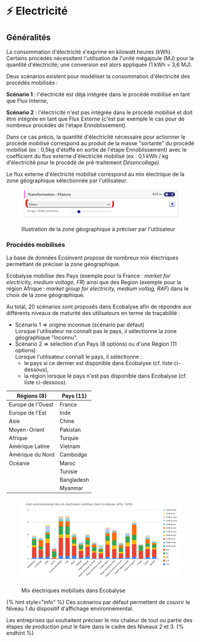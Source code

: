 # ⚡ Electricité

## Généralités

La consommation d'électricité s'exprime en kilowatt.heures (kWh).\
Certains procédés nécessitent l'utilisation de l'unité mégajoule (MJ) pour la quantité d'électricité; une conversion est alors appliquée (1 kWh = 3,6 MJ).&#x20;

Deux scénarios existent pour modéliser la consommation d'électricité des procédés mobilisés :&#x20;

**Scénario 1** :  l'électricité est déjà intégrée dans le procédé mobilisé en tant que Flux Interne,

**Scénario 2** : l'électricité n'est pas intégrée dans le procédé mobilisé et doit être intégrée en tant que Flux Externe (c'est par exemple le cas pour de nombreux procédés de l'étape Ennoblissement).

Dans ce cas précis, la quantité d'électricité nécessaire pour actionner le procédé mobilisé correspond au produit de la masse "sortante" du procédé mobilisé (ex : 0,5kg d'étoffe en sortie de l'étape Ennoblissement) avec le coefficient du flux externe d'électricité mobilisé (ex : 0,1 kWh / kg d'électricité pour le procédé de pré-traitement _Désencollage)_.&#x20;

Le flux externe d'électricité mobilisé correspond au mix électrique de la zone géographique sélectionnée par l'utilisateur.  &#x20;

<figure><img src="../../.gitbook/assets/image (93).png" alt=""><figcaption><p>Illustration de la zone géographique à préciser par l'utilisateur</p></figcaption></figure>

### Procédés mobilisés

La base de données Ecoinvent propose de nombreux mix électriques permettant de préciser la zone géographique.

Ecobalyse mobilise des Pays (exemple pour la France : _market for electricity, medium voltage, FR_) ainsi que des Region (exemple pour la région Afrique : _market group for electricity, medium voltag, RAF_) dans le choix de la zone géographique.

Au total, 20 scénarios sont proposés dans Ecobalyse afin de répondre aux différents niveaux de maturité des utilisateurs en terme de traçabilité :&#x20;

* Scénario 1 => origine inconnue (scénario par défaut)\
  Lorsque l'utilisateur ne connaît pas le pays, il sélectionne la zone géographique "Inconnu".&#x20;
* Scénario 2 => sélection d'un Pays (8 options) ou d'une Région (11 options)\
  Lorsque l'utilisateur connaît le pays, il sélectionne :&#x20;
  * le pays si ce dernier est disponible dans Ecobalyse (cf. liste ci-dessous),
  * la région lorsque le pays n'est pas disponible dans Ecobalyse (cf. liste ci-dessous).&#x20;

| Régions (8)       | Pays (11)  |
| ----------------- | ---------- |
| Europe de l'Ouest | France     |
| Europe de l'Est   | Inde       |
| Asie              | Chine      |
| Moyen-Orient      | Pakistan   |
| Afrique           | Turquie    |
| Amérique Latine   | Vietnam    |
| Amérique du Nord  | Cambodge   |
| Océanie           | Maroc      |
|                   | Tunisie    |
|                   | Bangladesh |
|                   | Myanmar    |

<figure><img src="../../.gitbook/assets/Coût environnemental des mix électriques mobilisés dans Ecobalyse (uPts _ kWh) (1).png" alt=""><figcaption><p>Mix électriques mobilisés dans Ecobalyse</p></figcaption></figure>

{% hint style="info" %}
Ces scénarios par défaut permettent de couvrir le Niveau 1 du dispositif d'affichage environnemental.&#x20;

Les entreprises qui souhaitent préciser le mix chaleur de tout ou partie des étapes de production peut le faire dans le cadre des Niveaux 2 et 3.&#x20;
{% endhint %}

